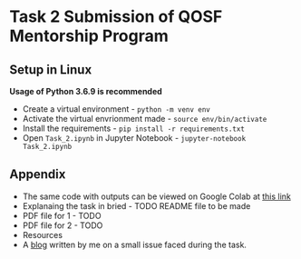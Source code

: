 # Task 2 Submission of QOSF Mentorship Program

## Setup in Linux
**Usage of Python 3.6.9 is recommended**
- Create a virtual environment - `python -m venv env`
- Activate the virtual envrionment made - `source env/bin/activate`
- Install the requirements - `pip install -r requirements.txt`
- Open `Task_2.ipynb` in Jupyter Notebook - `jupyter-notebook Task_2.ipynb`

## Appendix
- The same code with outputs can be viewed on Google Colab at [this link](https://colab.research.google.com/drive/1WSn3N1AZEw1XD4u16GHhnAGIEMoUnCRQ?usp=sharing)
- Explanaing the task in bried - TODO README file to be made
- PDF file for 1 - TODO
- PDF file for 2 - TODO
- Resources 
- A [blog](https://raghav.wtf/2021-02-12-measure-m-outof-n/) written by me on a small issue faced during the task.
